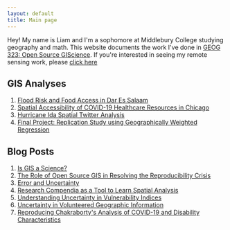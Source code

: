 ```yaml
---
layout: default
title: Main page
---
```


Hey!
My name is Liam and I'm a sophomore at Middlebury College studying geography and math.
This website documents the work I've done in [GEOG 323: Open Source GIScience](https://gis4dev.github.io/).
If you're interested in seeing my remote sensing work, please [click here](https://sites.middlebury.edu/lwsmithremotesensing/)

## GIS Analyses
1. [Flood Risk and Food Access in Dar Es Salaam](/Dar-Es-Salaam-Vulnerability/report)
2. [Spatial Accessibility of COVID-19 Healthcare Resources in Chicago](COVID-19-spatial-accessibility)
3. [Hurricane Ida Spatial Twitter Analysis](hurricane-ida-spatial-twitter-analysis)
4. [Final Project: Replication Study using Geographically Weighted Regression](dental-gwr)

## Blog Posts

1. [Is GIS a Science?](open-giscience)
2. [The Role of Open Source GIS in Resolving the Reproducibility Crisis](Reproducibility-crisis)
3. [Error and Uncertainty](error-and-uncertainty)
4. [Research Compendia as a Tool to Learn Spatial Analysis](Research-Compendium-Learning-Spatial-Analysis)
5. [Understanding Uncertainty in Vulnerability Indices](vulnerability_and_uncertainty)
6. [Uncertainty in Volunteered Geographic Information](VGI-Uncertainty)
7. [Reproducing Chakraborty's Analysis of COVID-19 and Disability Characteristics](chakraborty-reproduction)
